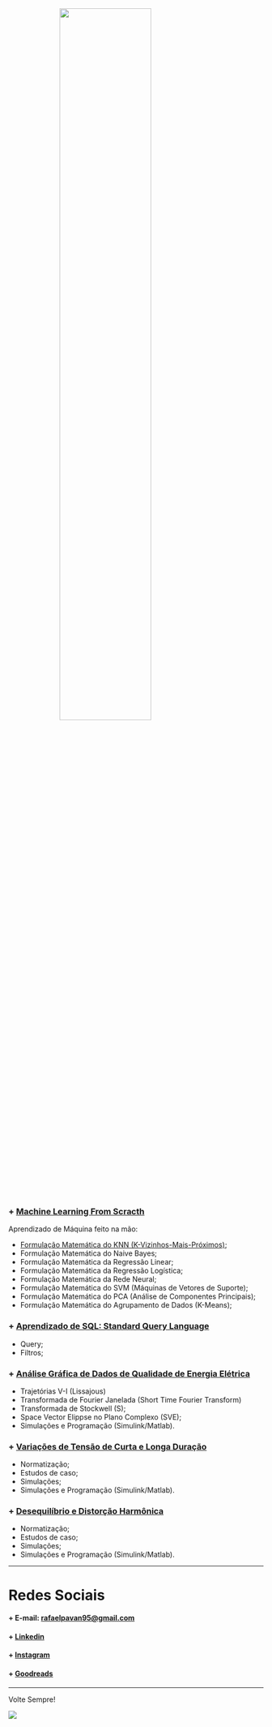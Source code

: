 <img src="https://i.imgur.com/oJy56A2.jpg" style="display:block;float:none;margin-left:auto;margin-right:auto;width:60%"> 
  

### + [Machine Learning From Scracth](https://github.com/rafaelpavan95/MSc_MachineLearning_DataMining)
Aprendizado de Máquina feito na mão:
- [Formulação Matemática do KNN (K-Vizinhos-Mais-Próximos)](https://nbviewer.jupyter.org/github/rafaelpavan95/MSc_MachineLearning_DataMining/blob/main/KNN_FROM_SCRATCH.ipynb);
- Formulação Matemática do Naive Bayes;
- Formulação Matemática da Regressão Linear;
- Formulação Matemática da Regressão Logística;
- Formulação Matemática da Rede Neural;
- Formulação Matemática do SVM (Máquinas de Vetores de Suporte);
- Formulação Matemática do PCA (Análise de Componentes Principais);
- Formulação Matemática do Agrupamento de Dados (K-Means);

### + [Aprendizado de SQL: Standard Query Language](https://github.com/rafaelpavan95/Learning_SQL)
- Query;
- Filtros;

### + [Análise Gráfica de Dados de Qualidade de Energia Elétrica](https://github.com/rafaelpavan95/MSc_Energy_Systems/tree/main/Power_Quality/Trabalho_IV)
- Trajetórias V-I (Lissajous)
- Transformada de Fourier Janelada (Short Time Fourier Transform)
- Transformada de Stockwell (S);
- Space Vector Elippse no Plano Complexo (SVE);
- Simulações e Programação (Simulink/Matlab).


### + [Variações de Tensão de Curta e Longa Duração](https://github.com/rafaelpavan95/MSc_Energy_Systems/tree/main/Power_Quality/Trabalho_II)
- Normatização;
- Estudos de caso;
- Simulações;
- Simulações e Programação (Simulink/Matlab).

### + [Desequilíbrio e Distorção Harmônica](https://github.com/rafaelpavan95/MSc_Energy_Systems/tree/main/Power_Quality/Trabalho_III)
- Normatização;
- Estudos de caso;
- Simulações;
- Simulações e Programação (Simulink/Matlab).


____________________________________________

# Redes Sociais

#### + E-mail: rafaelpavan95@gmail.com
#### + [Linkedin](https://br.linkedin.com/in/engrafaelpavan)
#### + [Instagram](https://www.instagram.com/rafaelpavan95/)
#### + [Goodreads](https://www.goodreads.com/user/show/58755709-rafael-pavan)

___________________________________________

Volte Sempre!

![](https://thumbs.gfycat.com/LonelySmoggyGreatwhiteshark-max-1mb.gif)
